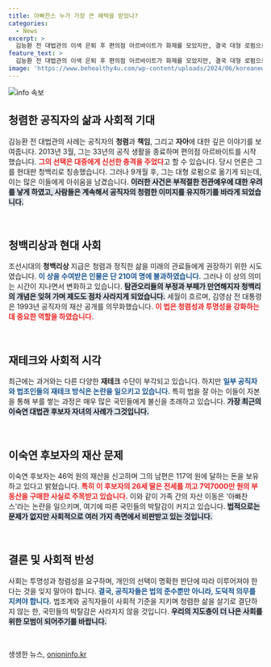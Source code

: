 ```yaml
---
title: 아빠찬스 누가 가장 큰 혜택을 받았나?
categories:
  - News
excerpt: >
  김능환 전 대법관의 이색 은퇴 후 편의점 아르바이트가 화제를 모았지만, 결국 대형 로펌으로 돌아가며 무항산 무항심을 강조했다. 이숙연 대법관 후보자의 딸이 아빠찬스로 재테크 논란에 휘말리면서 우리 사회의 불평등한 기회를 다시금 바라보게 한다.
feature_text: >
  김능환 전 대법관의 이색 은퇴 후 편의점 아르바이트가 화제를 모았지만, 결국 대형 로펌으로 돌아가며 무항산 무항심을 강조했다. 이숙연 대법관 후보자의 딸이 아빠찬스로 재테크 논란에 휘말리면서 우리 사회의 불평등한 기회를 다시금 바라보게 한다.
image: 'https://www.behealthy4u.com/wp-content/uploads/2024/06/koreanews.jpg'
---
```


<p><img src="https://www.behealthy4u.com/wp-content/uploads/2024/06/koreanews.jpg" alt="info 속보" /></p>

<h2 data-ke-size="size26">청렴한 공직자의 삶과 사회적 기대</h2>

<p data-ke-size="size16">김능환 전 대법관의 사례는 공직자의 <b>청렴</b>과 <b>책임</b>, 그리고 <b>자아</b>에 대한 깊은 이야기를 보여줍니다. 2013년 3월, 그는 33년의 공직 생활을 종료하며 편의점 아르바이트를 시작했습니다. <b><span style="color: #ee2323;">그의 선택은 대중에게 신선한 충격을 주었다</span></b>고 할 수 있습니다. 당시 언론은 그를 현대판 청백리로 칭송했습니다. 그러나 9개월 후, 그는 대형 로펌으로 옮기게 되는데, 이는 많은 이들에게 아쉬움을 남겼습니다. <b><span style="background-color: #21538527;">이러한 사건은 부적절한 전관예우에 대한 우려를 낳게 하였고, 사람들은 계속해서 공직자의 청렴한 이미지를 유지하기를 바라게 되었습니다.</span></b></p>

<p data-ke-size="size16">&nbsp;</p>

<h2 data-ke-size="size26">청백리상과 현대 사회</h2>

<p data-ke-size="size16">조선시대의 <b>청백리상</b> 지급은 청렴과 정직한 삶을 미래의 관료들에게 권장하기 위한 시도였습니다. <b><span style="color: #1a5490;">이 상을 수여받은 인물은 단 210여 명에 불과하였습니다.</span></b> 그러나 이 상의 의미는 시간이 지나면서 변화하고 있습니다. <b><span style="background-color: #21538527;">탐관오리들의 부정과 부패가 만연해지자 청백리의 개념은 잊혀 가며 제도도 점차 사라지게 되었습니다.</span></b> 세월이 흐르며, 김영삼 전 대통령은 1993년 공직자의 재산 공개를 의무화했습니다. <b><span style="color: #ee2323;">이 법은 청렴성과 투명성을 강화하는 데 중요한 역할을 하였습니다.</span></b></p>

<p data-ke-size="size16">&nbsp;</p>

<h2 data-ke-size="size26">재테크와 사회적 시각</h2>

<p data-ke-size="size16">최근에는 과거와는 다른 다양한 <b>재테크</b> 수단이 부각되고 있습니다. 하지만 <b><span style="color: #1a5490;">일부 공직자와 법조인들의 재테크 방식은 논란을 일으키고 있습니다.</span></b> 특히 법을 잘 아는 이들이 자본을 통해 부를 쌓는 과정은 매우 많은 국민들에게 불신을 초래하고 있습니다. <b><span style="background-color: #21538527;">가장 최근의 이숙연 대법관 후보자 자녀의 사례가 그것입니다.</span></b></p>

<p data-ke-size="size16">&nbsp;</p>

<h2 data-ke-size="size26">이숙연 후보자의 재산 문제</h2>

<p data-ke-size="size16">이숙연 후보자는 46억 원의 재산을 신고하며 그의 남편은 117억 원에 달하는 돈을 보유하고 있다고 밝혔습니다. <b><span style="color: #ee2323;">특히 이 후보자의 26세 딸은 전세를 끼고 7억7000만 원의 부동산을 구매한 사실로 주목받고 있습니다.</span></b> 이와 같이 가족 간의 자산 이동은 '아빠찬스'라는 논란을 일으키며, 여기에 따른 국민들의 박탈감이 커지고 있습니다. <b><span style="background-color: #21538527;">법적으로는 문제가 없지만 사회적으로 여러 가지 측면에서 비판받고 있는 것입니다.</span></b></p>

<p data-ke-size="size16">&nbsp;</p>

<h2 data-ke-size="size26">결론 및 사회적 반성</h2>

<p data-ke-size="size16">사회는 투명성과 청렴성을 요구하며, 개인의 선택이 명확한 판단에 따라 이루어져야 한다는 것을 잊지 말아야 합니다. <b><span style="color: #1a5490;">결국, 공직자들은 법의 준수뿐만 아니라, 도덕적 의무를 지켜야 합니다.</span></b> 법조계와 공직자들이 사회적 기준을 지키며 청렴한 삶을 살기로 결단하지 않는 한, 국민들의 박탈감은 사라지지 않을 것입니다. <b><span style="background-color: #21538527;">우리의 지도층이 더 나은 사회를 위한 모범이 되어주기를 바랍니다.</span></b></p>

<p data-ke-size="size16">&nbsp;</p>
생생한 뉴스, <a href="https://onioninfo.kr" rel="dofollow">onioninfo.kr</a>


